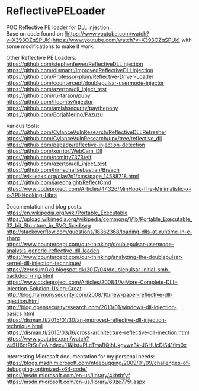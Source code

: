 # ReflectivePELoader
POC Reflective PE loader for DLL injection.<br>
Base on code found on [https://www.youtube.com/watch?v=X393OZqSPUk](https://www.youtube.com/watch?v=X393OZqSPUk) with some modifications to make it work.<br>

Other Reflective PE Loaders:<br>
https://github.com/stephenfewer/ReflectiveDLLInjection<br>
https://github.com/dismantl/ImprovedReflectiveDLLInjection<br>
https://github.com/Professor-plum/Reflective-Driver-Loader<br>
https://github.com/countercept/doublepulsar-usermode-injector<br>
https://github.com/azerton/dll_inject_test<br>
https://github.com/ru-faraon/pupy<br>
https://github.com/floomby/injector<br>
https://github.com/amishsecurity/paythepony<br>
https://github.com/BorjaMerino/Pazuzu<br>

Various tools:<br>
https://github.com/CylanceVulnResearch/ReflectiveDLLRefresher<br>
https://github.com/CylanceVulnResearch/upx/tree/reflective_dll<br>
https://github.com/papadp/reflective-injection-detection<br>
https://github.com/xorrior/WebCam_Dll<br>
https://github.com/psmitty7373/eif<br>
https://github.com/azerton/dll_inject_test<br>
https://github.com/hirnschallsebastian/Breach<br>
https://wikileaks.org/ciav7p1/cms/page_14588718.html<br>
https://github.com/jaredhaight/ReflectCmd<br>
https://www.codeproject.com/Articles/44326/MinHook-The-Minimalistic-x-x-API-Hooking-Libra<br>

Documentation and blog posts:<br>
https://en.wikipedia.org/wiki/Portable_Executable<br>
https://upload.wikimedia.org/wikipedia/commons/1/1b/Portable_Executable_32_bit_Structure_in_SVG_fixed.svg<br>
http://stackoverflow.com/questions/18362368/loading-dlls-at-runtime-in-c-sharp<br>
https://www.countercept.com/our-thinking/doublepulsar-usermode-analysis-generic-reflective-dll-loader/<br>
https://www.countercept.com/our-thinking/analyzing-the-doublepulsar-kernel-dll-injection-technique/<br>
https://zerosum0x0.blogspot.dk/2017/04/doublepulsar-initial-smb-backdoor-ring.html<br>
https://www.codeproject.com/Articles/20084/A-More-Complete-DLL-Injection-Solution-Using-Creat<br>
http://blog.harmonysecurity.com/2008/10/new-paper-reflective-dll-injection.html<br>
http://blog.opensecurityresearch.com/2013/01/windows-dll-injection-basics.html<br>
https://disman.tl/2015/01/30/an-improved-reflective-dll-injection-technique.html<br>
https://disman.tl/2015/03/16/cross-architecture-reflective-dll-inection.html<br>
https://www.youtube.com/watch?v=9U6dtRtSuFo&index=11&list=PLcTmaBQIhUkgvwz3k-JGHUcDlS41fim0x<br>

Interresting Microsoft documentation for my personal needs:<br>
https://blogs.msdn.microsoft.com/ntdebugging/2009/01/09/challenges-of-debugging-optimized-x64-code/<br>
https://msdn.microsoft.com/en-us/library/4khtbfyf<br>
https://msdn.microsoft.com/en-us/library/69ze775t.aspx<br>
